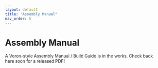 ```yaml
---
layout: default
title: "Assembly Manual"
nav_order: 5
---
```


# Assembly Manual

A Voron-style Assembly Manual / Build Guide is in the works.  Check back here soon for a released PDF!